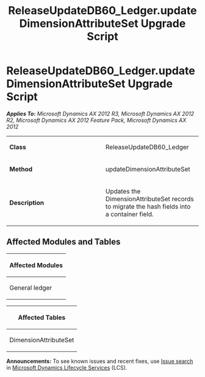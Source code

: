 ﻿---
title: ReleaseUpdateDB60_Ledger.updateDimensionAttributeSet Upgrade Script
TOCTitle: ReleaseUpdateDB60_Ledger.updateDimensionAttributeSet Upgrade Script
ms:assetid: b3dd7a05-39af-7ff5-2ad8-35086058dc47
ms:mtpsurl: https://msdn.microsoft.com/en-us/library/JJ736957(v=AX.60)
ms:contentKeyID: 49710641
ms.date: 05/18/2015
mtps_version: v=AX.60
---

# ReleaseUpdateDB60\_Ledger.updateDimensionAttributeSet Upgrade Script 


_**Applies To:** Microsoft Dynamics AX 2012 R3, Microsoft Dynamics AX 2012 R2, Microsoft Dynamics AX 2012 Feature Pack, Microsoft Dynamics AX 2012_

<table>
<colgroup>
<col style="width: 50%" />
<col style="width: 50%" />
</colgroup>
<tbody>
<tr class="odd">
<td><p><strong>Class</strong></p></td>
<td><p>ReleaseUpdateDB60_Ledger</p></td>
</tr>
<tr class="even">
<td><p><strong>Method</strong></p></td>
<td><p>updateDimensionAttributeSet</p></td>
</tr>
<tr class="odd">
<td><p><strong>Description</strong></p></td>
<td><p>Updates the DimensionAttributeSet records to migrate the hash fields into a container field.</p></td>
</tr>
</tbody>
</table>


## Affected Modules and Tables

<table>
<colgroup>
<col style="width: 100%" />
</colgroup>
<thead>
<tr class="header">
<th><p>Affected Modules</p></th>
</tr>
</thead>
<tbody>
<tr class="odd">
<td><p>General ledger</p></td>
</tr>
</tbody>
</table>


<table>
<colgroup>
<col style="width: 100%" />
</colgroup>
<thead>
<tr class="header">
<th><p>Affected Tables</p></th>
</tr>
</thead>
<tbody>
<tr class="odd">
<td><p>DimensionAttributeSet</p></td>
</tr>
</tbody>
</table>

  
**Announcements:** To see known issues and recent fixes, use [Issue search](http://go.microsoft.com/fwlink/?linkid=389258) in [Microsoft Dynamics Lifecycle Services](http://go.microsoft.com/fwlink/?linkid=306505) (LCS).

